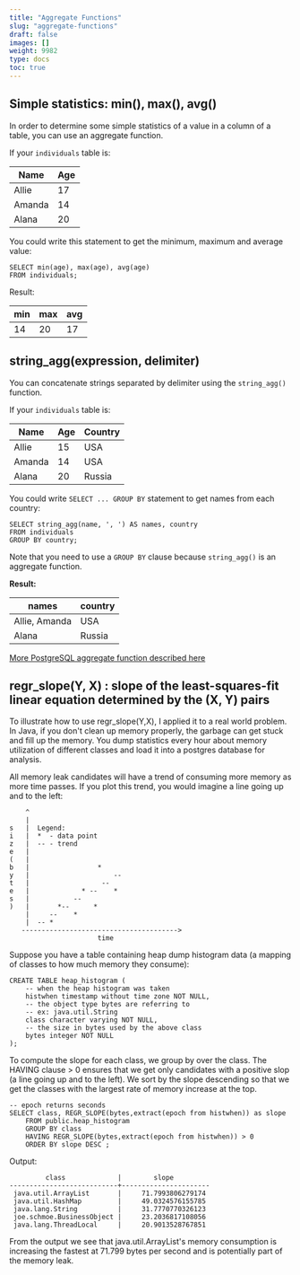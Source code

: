 ```yaml
---
title: "Aggregate Functions"
slug: "aggregate-functions"
draft: false
images: []
weight: 9982
type: docs
toc: true
---
```


## Simple statistics: min(), max(), avg()
In order to determine some simple statistics of a value in a column of a table, you can use an aggregate function.

If your `individuals` table is:

| Name | Age |
| ---- | --- |
| Allie   | 17 |
| Amanda  | 14 |
| Alana   | 20 |

You could write this statement to get the minimum, maximum and average value:

    SELECT min(age), max(age), avg(age)
    FROM individuals;

Result:

|min|max|avg|
|---|---|---|
|14 |20 |17 |


## string_agg(expression, delimiter)
You can concatenate strings separated by delimiter using the `string_agg()` function.

If your `individuals` table is:

| Name    | Age| Country |
| ----    | ---| ----    |
| Allie   | 15 | USA     |
| Amanda  | 14 | USA     |
| Alana   | 20 | Russia  |

You could write `SELECT ... GROUP BY` statement to get names from each country:

    SELECT string_agg(name, ', ') AS names, country 
    FROM individuals 
    GROUP BY country;

Note that you need to use a `GROUP BY` clause because `string_agg()` is an aggregate function.

**Result:**

| names | country |
| ----- | ------- |
| Allie, Amanda | USA |
| Alana | Russia |

[More PostgreSQL aggregate function described here][1]


  [1]: https://www.postgresql.org/docs/devel/static/functions-aggregate.html

## regr_slope(Y, X) : slope of the least-squares-fit linear equation determined by the (X, Y) pairs


To illustrate how to use regr_slope(Y,X), I applied it to a real world problem. In Java, if you don't clean up memory properly, the garbage can get stuck and fill up the memory. You dump statistics every hour about memory utilization of different classes and load it into a postgres database for analysis.

All memory leak candidates will have a trend of consuming more memory as more time passes. If you plot this trend, you would imagine a line going up and to the left:


        ^
        |
    s   |  Legend:
    i   |  *  - data point
    z   |  -- - trend
    e   |
    (   |
    b   |                 *
    y   |                     --
    t   |                  --
    e   |             * --    *
    s   |           --
    )   |       *--      *
        |     --    *
        |  -- *
       --------------------------------------->
                          time


Suppose you have a table containing heap dump histogram data (a mapping of classes to how much memory they consume):

    CREATE TABLE heap_histogram (
        -- when the heap histogram was taken
        histwhen timestamp without time zone NOT NULL, 
        -- the object type bytes are referring to
        -- ex: java.util.String
        class character varying NOT NULL,
        -- the size in bytes used by the above class
        bytes integer NOT NULL
    );

To compute the slope for each class, we group by over the class. The HAVING clause > 0 ensures that we get only candidates with a positive slop (a line going up and to the left). We sort by the slope descending so that we get the classes with the largest rate of memory increase at the top.

    -- epoch returns seconds
    SELECT class, REGR_SLOPE(bytes,extract(epoch from histwhen)) as slope
        FROM public.heap_histogram
        GROUP BY class
        HAVING REGR_SLOPE(bytes,extract(epoch from histwhen)) > 0
        ORDER BY slope DESC ;

Output:

             class             |        slope         
    ---------------------------+----------------------
     java.util.ArrayList       |     71.7993806279174
     java.util.HashMap         |     49.0324576155785
     java.lang.String          |     31.7770770326123
     joe.schmoe.BusinessObject |     23.2036817108056
     java.lang.ThreadLocal     |     20.9013528767851

From the output we see that java.util.ArrayList's memory consumption is increasing the fastest at 71.799 bytes per second and is potentially part of the memory leak.


